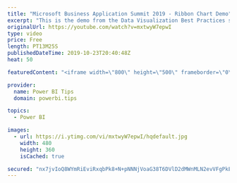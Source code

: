 ```yaml
---
title: "Microsoft Business Application Summit 2019 - Ribbon Chart Demo"
excerpt: "This is the demo from the Data Visualization Best Practices session BRK 3023 from the Microsoft Business Application Summit"
originalUrl: https://youtube.com/watch?v=mxtwyW7epwI
type: video
price: Free
length: PT13M25S
publishedDateTime: 2019-10-23T20:40:48Z
heat: 50

featuredContent: "<iframe width=\"800\" height=\"500\" frameborder=\"0\" src=\"https://www.youtube.com/embed/mxtwyW7epwI\" allow=\"accelerometer; autoplay; encrypted-media; gyroscope; picture-in-picture\" allowfullscreen></iframe>"

provider:
  name: Power BI Tips
  domain: powerbi.tips

topics:
  - Power BI

images:
  - url: https://i.ytimg.com/vi/mxtwyW7epwI/hqdefault.jpg
    width: 480
    height: 360
    isCached: true

secured: "nx7jvIoQ8WYmRiEviRxqbPk8+N+pNNNjVoaG38T6DVlD2dMWnMLN2evVFgPkECVT6P43Hq++LbIhUs3KBxTV6SPjl1eFKDCNjulkFopbOgi5tgQ5Vsxrz48lXFds/c9NCh+0gTBzfwvuK+pyhnHrNpxOhe0UbEf9+sc0CYHf8+lq5pF2lgtL5JDwX2cfaFuteSiaiRwjKyeT0qdNu32kC2GqkbW5BmwrvPRiMbCV/ul3u9/V7oxekuOXL3d0AOQ+9gT5GFARTKdrqv1qSQHQ9Jx5Ui9Dr7s0JE9uUSwKSqy4svwXiQuUiQR7pp8x8+8EIEkZgIfVoGbeUPO6NVLNS/c91foCfzEqm8GMpnxYvSM5/cWzW4272CcqHGkFxebFLLwJQ+yvwoFxUNQs/9MmAd20the9KAIxnY3L2EfP7aQ=;5Vk9Nx/I3/iUGnuwHA8C4Q=="
---
```


